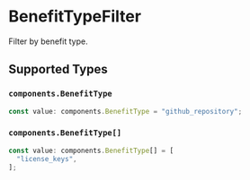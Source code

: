 # BenefitTypeFilter

Filter by benefit type.


## Supported Types

### `components.BenefitType`

```typescript
const value: components.BenefitType = "github_repository";
```

### `components.BenefitType[]`

```typescript
const value: components.BenefitType[] = [
  "license_keys",
];
```

